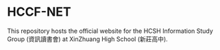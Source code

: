 # HCCF-NET
This repository hosts the official website for the HCSH Information Study Group (資訊讀書會) at XinZhuang High School (新莊高中).
